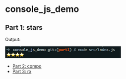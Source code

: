 # console_js_demo

## Part 1: stars

Output:

![](/part1.png)

- [Part 2: compo](https://github.com/nikitinskaya/console_js_demo/tree/part2)
- [Part 3: rx](https://kodaktor.ru/rx3_cf4f8)
